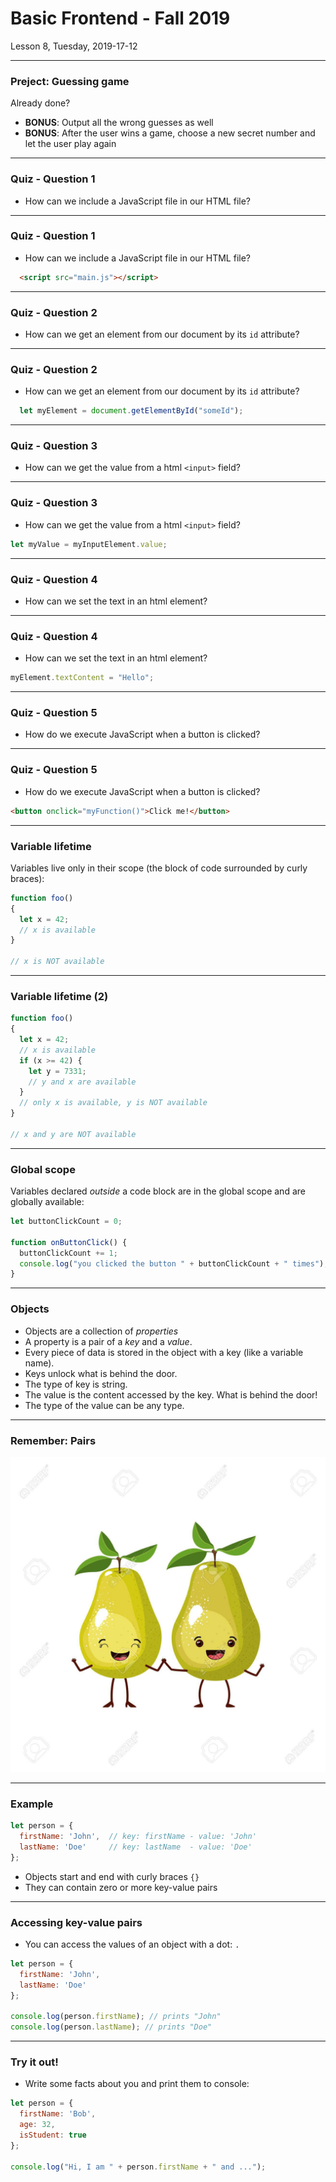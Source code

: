 <!-- .slide: id="lesson8" -->

# Basic Frontend - Fall 2019

Lesson 8, Tuesday, 2019-17-12

---

### Preject: Guessing game

Already done?

* **BONUS**: Output all the wrong guesses as well
* **BONUS**: After the user wins a game, choose a new secret number and let the user play again

---

### Quiz - Question 1

* How can we include a JavaScript file in our HTML file?

---

### Quiz - Question 1

* How can we include a JavaScript file in our HTML file?

```html
  <script src="main.js"></script>
```

---

### Quiz - Question 2

* How can we get an element from our document by its `id` attribute?

---

### Quiz - Question 2

* How can we get an element from our document by its `id` attribute?

```js
  let myElement = document.getElementById("someId");
```

---

### Quiz - Question 3

* How can we get the value from a html `<input>` field?

---

### Quiz - Question 3

* How can we get the value from a html `<input>` field?

```js
let myValue = myInputElement.value;
```

---

### Quiz - Question 4

* How can we set the text in an html element?

---

### Quiz - Question 4

* How can we set the text in an html element?

```js
myElement.textContent = "Hello";
```

---

### Quiz - Question 5

* How do we execute JavaScript when a button is clicked?

---

### Quiz - Question 5

* How do we execute JavaScript when a button is clicked?

```html
<button onclick="myFunction()">Click me!</button>
```

---

### Variable lifetime

Variables live only in their scope (the block of code surrounded by curly braces):

```js
function foo()
{
  let x = 42;
  // x is available
}

// x is NOT available
```

---

### Variable lifetime (2)

```js
function foo()
{
  let x = 42;
  // x is available
  if (x >= 42) {
    let y = 7331;
    // y and x are available
  }
  // only x is available, y is NOT available
}

// x and y are NOT available
```

---

### Global scope

Variables declared _outside_ a code block are in the global scope and are globally available:

```js
let buttonClickCount = 0;

function onButtonClick() {
  buttonClickCount += 1;
  console.log("you clicked the button " + buttonClickCount + " times");
}
```

---

### Objects

* Objects are a collection of *properties*
* A property is a pair of a *key* and a *value*.
* Every piece of data is stored in the object with a key (like a variable name).
* Keys unlock what is behind the door.
* The type of key is string.
* The value is the content accessed by the key. What is behind the door!
* The type of the value can be any type.

---

### Remember: Pairs

![Pears](images/pears.png) <!-- .element height="600px" width="600px" style="display: block; margin: 0 auto" -->

---

### Example

```js
let person = {
  firstName: 'John',  // key: firstName - value: 'John'
  lastName: 'Doe'     // key: lastName  - value: 'Doe'
};
```

* Objects start and end with curly braces `{}`
* They can contain zero or more key-value pairs

---

### Accessing key-value pairs

* You can access the values of an object with a dot: `.`

```js
let person = {
  firstName: 'John',
  lastName: 'Doe'
};

console.log(person.firstName); // prints "John"
console.log(person.lastName); // prints "Doe"
```

---

### Try it out!

* Write some facts about you and print them to console:

```js
let person = {
  firstName: 'Bob',
  age: 32,
  isStudent: true
};

console.log("Hi, I am " + person.firstName + " and ...");
```

